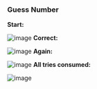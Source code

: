 ### Guess Number

**Start:**

![image](https://user-images.githubusercontent.com/45902447/153710310-db880701-7a96-489e-aa38-18ec80df3c5f.png)
**Correct:**

![image](https://user-images.githubusercontent.com/45902447/153710341-25903036-e2bd-46ff-9913-8f8503742bc6.png)
**Again:**

![image](https://user-images.githubusercontent.com/45902447/153710370-bcf5badf-8bba-4ac8-9909-58f357148f2a.png)
**All tries consumed:**

![image](https://user-images.githubusercontent.com/45902447/153710408-bf78ece5-630d-441e-a321-8f43c761dc45.png)
